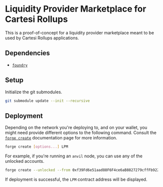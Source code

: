 # Liquidity Provider Marketplace for Cartesi Rollups

This is a proof-of-concept for a liquidity provider marketplace meant to be used by Cartesi Rollups applications.

## Dependencies

- [`foundry`](https://book.getfoundry.sh/)

## Setup

Initialize the git submodules.

```sh
git submodule update --init --recursive
```

## Deployment

Depending on the network you're deploying to, and on your wallet, you might need provide different options to the following command. Consult the [`forge create`](https://book.getfoundry.sh/reference/forge/forge-create) documentation page for more information.

```sh
forge create [options...] LPM
```

For example, if you're running an `anvil` node, you can use any of the unlocked accounts.

```sh
forge create --unlocked --from 0xf39Fd6e51aad88F6F4ce6aB8827279cffFb92266 LPM
```

If deployment is successful, the `LPM` contract address will be displayed.
